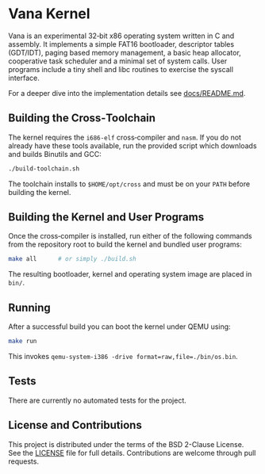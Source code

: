 # Vana Kernel

Vana is an experimental 32‑bit x86 operating system written in C and assembly. It
implements a simple FAT16 bootloader, descriptor tables (GDT/IDT), paging based
memory management, a basic heap allocator, cooperative task scheduler and a
minimal set of system calls. User programs include a tiny shell and libc
routines to exercise the syscall interface.

For a deeper dive into the implementation details see
[docs/README.md](docs/README.md).

## Building the Cross‑Toolchain

The kernel requires the `i686-elf` cross‑compiler and `nasm`. If you do not
already have these tools available, run the provided script which downloads and
builds Binutils and GCC:

```bash
./build-toolchain.sh
```

The toolchain installs to `$HOME/opt/cross` and must be on your `PATH` before
building the kernel.

## Building the Kernel and User Programs

Once the cross‑compiler is installed, run either of the following commands from
the repository root to build the kernel and bundled user programs:

```bash
make all      # or simply ./build.sh
```

The resulting bootloader, kernel and operating system image are placed in
`bin/`.

## Running

After a successful build you can boot the kernel under QEMU using:

```bash
make run
```

This invokes `qemu-system-i386 -drive format=raw,file=./bin/os.bin`.

## Tests

There are currently no automated tests for the project.

## License and Contributions

This project is distributed under the terms of the BSD 2-Clause License. See the
[LICENSE](LICENSE) file for full details. Contributions are welcome through pull
requests.
